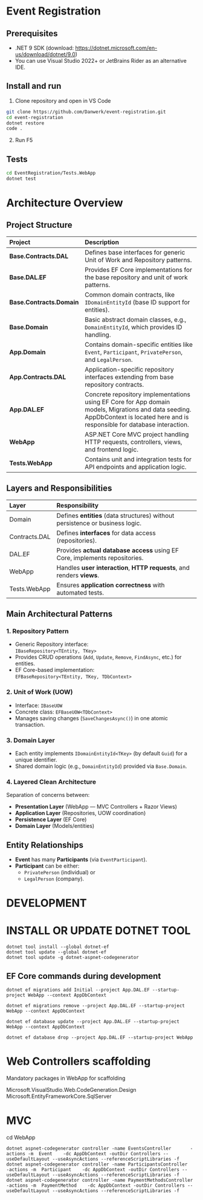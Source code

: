 # Event Registration

## Prerequisites
- .NET 9 SDK (download: https://dotnet.microsoft.com/en-us/download/dotnet/9.0)
- You can use Visual Studio 2022+ or JetBrains Rider as an alternative IDE.

## Install and run
1. Clone repository and open in VS Code
```bash
git clone https://github.com/Danwerk/event-registration.git
cd event-registration
dotnet restore
code .
```
2. Run F5

## Tests
```bash
cd EventRegistration/Tests.WebApp
dotnet test
```


# Architecture Overview

## Project Structure
| Project | Description                                                                                                                                                                      |
|:--------|:---------------------------------------------------------------------------------------------------------------------------------------------------------------------------------|
| **Base.Contracts.DAL** | Defines base interfaces for generic Unit of Work and Repository patterns.                                                                                                        |
| **Base.DAL.EF** | Provides EF Core implementations for the base repository and unit of work patterns.                                                                                              |
| **Base.Contracts.Domain** | Common domain contracts, like `IDomainEntityId` (base ID support for entities).                                                                                                  |
| **Base.Domain** | Basic abstract domain classes, e.g., `DomainEntityId`, which provides ID handling.                                                                                               |
| **App.Domain** | Contains domain-specific entities like `Event`, `Participant`, `PrivatePerson`, and `LegalPerson`.                                                                               |
| **App.Contracts.DAL** | Application-specific repository interfaces extending from base repository contracts.                                                                                             |
| **App.DAL.EF** | Concrete repository implementations using EF Core for App domain models, Migrations and data seeding. AppDbContext is located here and is responsible for database interaction. |
| **WebApp** | ASP.NET Core MVC project handling HTTP requests, controllers, views, and frontend logic.                                                                                         |
| **Tests.WebApp** | Contains unit and integration tests for API endpoints and application logic.                                                                                                     |

## Layers and Responsibilities

| Layer | Responsibility |
|:------|:----------------|
| Domain | Defines **entities** (data structures) without persistence or business logic. |
| Contracts.DAL | Defines **interfaces** for data access (repositories). |
| DAL.EF | Provides **actual database access** using EF Core, implements repositories. |
| WebApp | Handles **user interaction**, **HTTP requests**, and renders **views**. |
| Tests.WebApp | Ensures **application correctness** with automated tests. |


## Main Architectural Patterns

### 1. Repository Pattern
- Generic Repository interface:  
  `IBaseRepository<TEntity, TKey>`
- Provides CRUD operations (`Add`, `Update`, `Remove`, `FindAsync`, etc.) for entities.
- EF Core-based implementation:  
  `EFBaseRepository<TEntity, TKey, TDbContext>`

### 2. Unit of Work (UOW)
- Interface: `IBaseUOW`
- Concrete class: `EFBaseUOW<TDbContext>`
- Manages saving changes (`SaveChangesAsync()`) in one atomic transaction.

### 3. Domain Layer
- Each entity implements `IDomainEntityId<TKey>` (by default `Guid`) for a unique identifier.
- Shared domain logic (e.g., `DomainEntityId`) provided via `Base.Domain`.

### 4. Layered Clean Architecture
Separation of concerns between:
- **Presentation Layer** (WebApp — MVC Controllers + Razor Views)
- **Application Layer** (Repositories, UOW coordination)
- **Persistence Layer** (EF Core)
- **Domain Layer** (Models/entities)

## Entity Relationships
- **Event** has many **Participants** (via `EventParticipant`).
- **Participant** can be either:
  - `PrivatePerson` (individual) or
  - `LegalPerson` (company).

# DEVELOPMENT
# INSTALL OR UPDATE DOTNET TOOL
```
dotnet tool install --global dotnet-ef
dotnet tool update --global dotnet-ef
dotnet tool update -g dotnet-aspnet-codegenerator
```


## EF Core commands during development
```
dotnet ef migrations add Initial --project App.DAL.EF --startup-project WebApp --context AppDbContext 

dotnet ef migrations remove --project App.DAL.EF --startup-project WebApp --context AppDbContext 
 
dotnet ef database update --project App.DAL.EF --startup-project WebApp --context AppDbContext

dotnet ef database drop --project App.DAL.EF --startup-project WebApp
```

# Web Controllers scaffolding

Mandatory packages in WebApp for scaffolding

Microsoft.VisualStudio.Web.CodeGeneration.Design
Microsoft.EntityFrameworkCore.SqlServer

# MVC

cd WebApp
```
dotnet aspnet-codegenerator controller -name EventsController       -actions -m  Event    -dc AppDbContext -outDir Controllers --useDefaultLayout --useAsyncActions --referenceScriptLibraries -f
dotnet aspnet-codegenerator controller -name ParticipantsController       -actions -m  Participant    -dc AppDbContext -outDir Controllers --useDefaultLayout --useAsyncActions --referenceScriptLibraries -f
dotnet aspnet-codegenerator controller -name PaymentMethodsController       -actions -m  PaymentMethod    -dc AppDbContext -outDir Controllers --useDefaultLayout --useAsyncActions --referenceScriptLibraries -f
```
